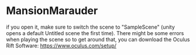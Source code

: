 # MansionMarauder

if you open it, make sure to switch the scene to "SampleScene" (unity opens a default Untitled scene the first time). 
There might be some errors when playing the scene so to get around that, you can download the Oculus Rift Software:
https://www.oculus.com/setup/ 
